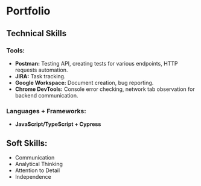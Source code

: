 # Portfolio

## Technical Skills

### Tools:
- **Postman:** Testing API, creating tests for various endpoints, HTTP requests automation.
- **JIRA:** Task tracking.
- **Google Workspace:** Document creation, bug reporting.
- **Chrome DevTools:** Console error checking, network tab observation for backend communication.

### Languages + Frameworks:

- **JavaScript/TypeScript + Cypress**

## Soft Skills:

- Communication
- Analytical Thinking
- Attention to Detail
- Independence
